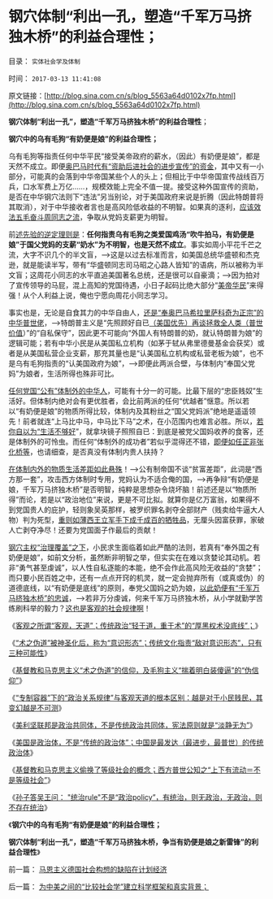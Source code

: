 # 钢穴体制“利出一孔，塑造“千军万马挤独木桥”的利益合理性；

目录： `实体社会学及体制` 

时间： `2017-03-13 11:41:08` 

原文链接：[http://blog.sina.com.cn/s/blog_5563a64d0102x7fp.html](http://blog.sina.com.cn/s/blog_5563a64d0102x7fp.html)

**钢穴体制“利出一孔”，塑造“千军万马挤独木桥”的利益合理性**；

**钢穴中的乌有毛狗“有奶便是娘”的利益合理性；**

乌有毛狗等指责任何中华平民“接受美帝政府的薪水，（因此）有奶便是娘”，都是天然不成立。即便[奥巴马时代有“资助后进社会的进步宣传”的资金](../../../2016/12/31/普世主义“左”的冲击，列宁主义的判断正确.md)，其中又有一小部分，可能真的会落到中华帝国某些个人的头上；但相比于中华帝国宣传战线百万兵，口水军费上万亿……，规模效能上完全不值一提。接受这种外国宣传的资助，是否在中华钢穴法则下“违法”另当别论，对于美国政府来说是折腾（因此特朗普将其取消），对于中华接收者言也是高风险低收益的不明智。如果真的逐利，[应该效法五毛奋斗周同志之流](http://darthvad.blog.sohu.com/323109571.html)，争取从党妈支薪更为明智。

前[述先验的逆定理则是](../../../2016/3/17/专制含义是“哭闹的暴民有奶吃”.md)：**任何指责乌有毛狗之类爱国鸡汤“吹牛拍马，有奶便是娘”于国父党妈的支薪“奶水”为不明智，也是天然不成立**。事实如周小平花千芒之流，大字不识几个的半文盲，——>这是以过去标准而言，如美国总统华盛顿和杰克逊，就是能读半写，带有“华盛顿同志司马昭之心路人皆知”的语病，所以被称为半文盲；这周花小同志的水平直追美国著名总统，还是很可以自豪滴；——>因为拍对了宣传领导的马屁，混上高知的党国待遇，小日子起码比绝大部分“[美帝华民](../../../2010/3/20/政治只是经济学中的一种组织要素.md)”来得强！从个人利益上说，俺也宁愿向周花小同志学习。

事实也是，无论是自食其力的中华自由人，[还是“奉奥巴马希拉里萨科奇为正宗”的中华普世佬](../../../2011/3/23/基督教不是人权的标准；美国不是民主的权威.md)，——>特朗普主义是“先照顾好自已[（美国优先）再谈拯救全人类（普世价值](../../../2011/1/18/美国不会支持中国“颜色革命”.md)）”的“自私保守”，因此更不可能向“外国人有特朗普的奶，就认特朗普为娘”的逻辑可能；若有中华小民是从美国私立机构（如茅于轼从弗里德曼基金会获奖）或者是从美国私营企业支薪，那充其量也是“认美国私立机构或私营老板为娘”，也不是乌有毛狗指责的“认美国政府为娘”，——>即便此两派合壁，与体制内“奉国父党妈”为娘者，生活所得也殊非可比。

[任何党国“公有”体制外的中华人](../../../2009/8/10/主要矛盾很可能就是体制内外的矛盾.md)，可能有十分一的可能。比最下层的“忠臣贱奴”生活好。但体制内绝对会有更优胜者，会比前两派的任何“优越者”惬意。所以若以“有奶便是娘”的物质所得比较，体制内及其粉丝之“国父党妈派”绝地是遥遥领先！前者就连“上马比中马，中马比下马”之术，在小范围内也难言必胜。所以，[若你自以为“生活不够好](../../../2015/8/2/所谓再分配，无非是“对老百姓的再剥夺”而已.md)”，就拿块镜子照照自已：到底是被党父国妈收养的食客，还是体制外的可怜虫。而任何“体制外的成功者”若似乎混得还不错，[即便如任正非张化桥等](../../../2015/8/29/从张化桥的言行，看中国传统文人的劣根性.md)，也请细查，是否真没有体制内贵人扶持？

[在体制内外的物质生活差距如此悬殊](../../../2015/6/20/加紧收保护费，购买马仔的忠诚.md)！——>公有制帝国不谈“贫富差距”，此词是“西方那一套”，攻击西方体制时专用，党妈认为不适合俺的国，——>再争辩“有奶便是娘，千军万马挤独木桥”是否明智，纯粹是思想杂令烧坏脑！前述还是以“物质所得”而论，若是以“政治地位”来说，更是不可比拟。就算你是亿万富翁，如果得不到党国贵人的庇护，轻则象吴英那样，被罗织罪名剥夺全部财产（贱卖给牛逼大人物）判为死型，[重则如薄西王立军手下成千成百的牺牲品](../../../2013/7/17/重庆模式和薄熙来的粉丝有着深厚的传统基础；.md)，无厘头因富获罪，家破人亡剥夺净尽！还要为党国面子作最后的贡献！

[钢穴主权“治理覆盖”之下](../../../2017/2/26/通往奴役之路的进步过程及其逆过程，传统社会的治理强化.md)，小民求生面临着如此严酷的法则，若真有“奉外国之有奶便是娘”，如前文分析，虽然断非明智之举，但实实在在难以贪婪论其动机。若非“勇气甚至虔诚”，以人性自私逐能的本能，绝不会作此高风险无收益的“贪婪”；而只要小民百姓之中，还有一点点开窍的机灵，就一定会抛弃所有（或真或伪）的道德底线，以“有奶便是底线”的原则，奉党父国妈之奶为娘，[以此奶便有“千军万马挤独木桥”的忠诚](../../../2015/4/13/中国人为什么要当官？只能当官？只求当官？还有别的出路吗？.md)，——>若非万分虔诚，何来千军万马挤独木桥，从小学就勤学苦练刷科举的毅力？[这也是客观的社会规律啊](../../../2017/2/8/“轻于道，重于术”是传统文化的国际惯例；.md)！

《[客观之所谓“客观，天道”；传统政治“轻于道，重于术”的“厚黑权术没底线”；](../../../2017/2/4/客观之“天道”；传统政治“轻于道，重于术”的“术之伪道”.md)》

《[“术之伪道”被神圣化后，称为“意识形态”；传统文化指责“敌对意识形态”，只有三种可能性](../../../2017/2/6/“术之伪道”被神圣化后，称为“意识形态”；.md)》

《[基督教和马克思主义“术之伪道”的信仰，及毛狗主义“揣着明白装傻逼”的“伪信仰”](../../../2017/2/7/轻道重术，术之伪道，及“朝闻道，夕死可也”的误区；.md)》

《[“专制容器”下的“政治关系规律”与客观天道的根本区别：越是对于小民贱民，其变幻越是不可测](../../../2017/2/8/“轻于道，重于术”是传统文化的国际惯例；.md)》

《[美利坚联邦是政治共同体，不是传统政治共同体，宪法原则就是“淡静无为”](../../../2017/2/13/传统政治共同体的中央集权和“清静无为”，及其“小众化成员”.md)》

《[美国是政治体，不是“传统的政治体”；中国是最发达（最进步，最普世）的传统政治体](../../../2017/2/19/美国是政治体，不是“传统的政治体”；.md)》

《[基督教和马克思主义偷换了等级社会的概念；西方普世公知之“上下有流动＝不是等级社会”](../../../2017/2/26/通往奴役之路的进步过程及其逆过程，传统社会的治理强化.md)》

《[孙子答吴王问：
"统治rule"不是“政治policy”，有统治，则无政治，无政治，则不存在统治](../../../2017/3/6/孙子答吴王问：统治rule不是“政治policy”.md)》

《**钢穴中的乌有毛狗“有奶便是娘”的利益合理性；**

**钢穴体制“利出一孔”，塑造“千军万马挤独木桥，争当有奶便是娘之新雷锋”的利益合理性**》

前一篇： [马恩主义德国社会构想的缺陷在计划经济](../../../2009/6/25/马恩主义德国社会构想的缺陷在计划经济.md)

后一篇： [为中美之间的“比较社会学”建立科学框架和真实背景；](../../../2016/12/27/为中美之间的“比较社会学”建立科学框架和真实背景；.md)

